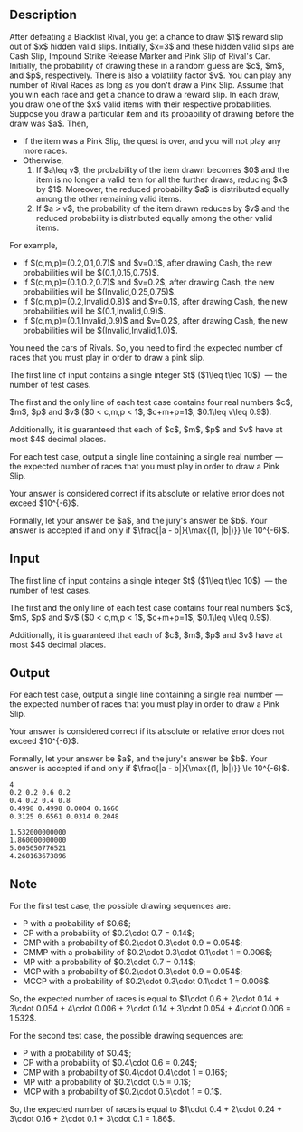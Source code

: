 ## Description

<div><p>After defeating a Blacklist Rival, you get a chance to draw $1$ reward slip out of $x$ hidden valid slips. Initially, $x=3$ and these hidden valid slips are Cash Slip, Impound Strike Release Marker and Pink Slip of Rival's Car. Initially, the probability of drawing these in a random guess are $c$, $m$, and $p$, respectively. There is also a volatility factor $v$. You can play any number of Rival Races as long as you don't draw a Pink Slip. Assume that you win each race and get a chance to draw a reward slip. In each draw, you draw one of the $x$ valid items with their respective probabilities. Suppose you draw a particular item and its probability of drawing before the draw was $a$. Then,</p><ul> <li> If the item was a Pink Slip, the quest is over, and you will not play any more races. </li><li> Otherwise, <ol> <li> If $a\leq v$, the probability of the item drawn becomes $0$ and the item is no longer a valid item for all the further draws, reducing $x$ by $1$. Moreover, the reduced probability $a$ is distributed equally among the other remaining valid items. </li><li> If $a &gt; v$, the probability of the item drawn reduces by $v$ and the reduced probability is distributed equally among the other valid items. </li></ol> </li></ul><p>For example,</p><ul> <li> If $(c,m,p)=(0.2,0.1,0.7)$ and $v=0.1$, after drawing Cash, the new probabilities will be $(0.1,0.15,0.75)$. </li><li> If $(c,m,p)=(0.1,0.2,0.7)$ and $v=0.2$, after drawing Cash, the new probabilities will be $(Invalid,0.25,0.75)$. </li><li> If $(c,m,p)=(0.2,Invalid,0.8)$ and $v=0.1$, after drawing Cash, the new probabilities will be $(0.1,Invalid,0.9)$. </li><li> If $(c,m,p)=(0.1,Invalid,0.9)$ and $v=0.2$, after drawing Cash, the new probabilities will be $(Invalid,Invalid,1.0)$. </li></ul><p>You need the cars of Rivals. So, you need to find the expected number of races that you must play in order to draw a pink slip.</p></div><div class="input-specification"><p>The first line of input contains a single integer $t$ ($1\leq t\leq 10$) &nbsp;— the number of test cases.</p><p>The first and the only line of each test case contains four real numbers $c$, $m$, $p$ and $v$ ($0 &lt; c,m,p &lt; 1$, $c+m+p=1$, $0.1\leq v\leq 0.9$).</p><p>Additionally, it is guaranteed that each of $c$, $m$, $p$ and $v$ have at most $4$ decimal places.</p></div><div class="output-specification"><p>For each test case, output a single line containing a single real number&nbsp;— the expected number of races that you must play in order to draw a Pink Slip.</p><p>Your answer is considered correct if its absolute or relative error does not exceed $10^{-6}$.</p><p>Formally, let your answer be $a$, and the jury's answer be $b$. Your answer is accepted if and only if $\frac{|a - b|}{\max{(1, |b|)}} \le 10^{-6}$.</p></div>

## Input

<p>The first line of input contains a single integer $t$ ($1\leq t\leq 10$) &nbsp;— the number of test cases.</p><p>The first and the only line of each test case contains four real numbers $c$, $m$, $p$ and $v$ ($0 &lt; c,m,p &lt; 1$, $c+m+p=1$, $0.1\leq v\leq 0.9$).</p><p>Additionally, it is guaranteed that each of $c$, $m$, $p$ and $v$ have at most $4$ decimal places.</p>

## Output

<p>For each test case, output a single line containing a single real number&nbsp;— the expected number of races that you must play in order to draw a Pink Slip.</p><p>Your answer is considered correct if its absolute or relative error does not exceed $10^{-6}$.</p><p>Formally, let your answer be $a$, and the jury's answer be $b$. Your answer is accepted if and only if $\frac{|a - b|}{\max{(1, |b|)}} \le 10^{-6}$.</p>





```input1
4
0.2 0.2 0.6 0.2
0.4 0.2 0.4 0.8
0.4998 0.4998 0.0004 0.1666
0.3125 0.6561 0.0314 0.2048
```




```output1
1.532000000000
1.860000000000
5.005050776521
4.260163673896
```



## Note

<p>For the first test case, the possible drawing sequences are: </p><ul> <li> <span class="tex-font-style-tt">P</span> with a probability of $0.6$; </li><li> <span class="tex-font-style-tt">CP</span> with a probability of $0.2\cdot 0.7 = 0.14$; </li><li> <span class="tex-font-style-tt">CMP</span> with a probability of $0.2\cdot 0.3\cdot 0.9 = 0.054$; </li><li> <span class="tex-font-style-tt">CMMP</span> with a probability of $0.2\cdot 0.3\cdot 0.1\cdot 1 = 0.006$; </li><li> <span class="tex-font-style-tt">MP</span> with a probability of $0.2\cdot 0.7 = 0.14$; </li><li> <span class="tex-font-style-tt">MCP</span> with a probability of $0.2\cdot 0.3\cdot 0.9 = 0.054$; </li><li> <span class="tex-font-style-tt">MCCP</span> with a probability of $0.2\cdot 0.3\cdot 0.1\cdot 1 = 0.006$. </li></ul> So, the expected number of races is equal to $1\cdot 0.6 + 2\cdot 0.14 + 3\cdot 0.054 + 4\cdot 0.006 + 2\cdot 0.14 + 3\cdot 0.054 + 4\cdot 0.006 = 1.532$.<p>For the second test case, the possible drawing sequences are: </p><ul> <li> <span class="tex-font-style-tt">P</span> with a probability of $0.4$; </li><li> <span class="tex-font-style-tt">CP</span> with a probability of $0.4\cdot 0.6 = 0.24$; </li><li> <span class="tex-font-style-tt">CMP</span> with a probability of $0.4\cdot 0.4\cdot 1 = 0.16$; </li><li> <span class="tex-font-style-tt">MP</span> with a probability of $0.2\cdot 0.5 = 0.1$; </li><li> <span class="tex-font-style-tt">MCP</span> with a probability of $0.2\cdot 0.5\cdot 1 = 0.1$. </li></ul><p>So, the expected number of races is equal to $1\cdot 0.4 + 2\cdot 0.24 + 3\cdot 0.16 + 2\cdot 0.1 + 3\cdot 0.1 = 1.86$.</p>
